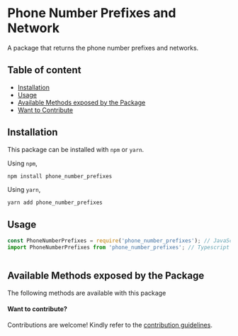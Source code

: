 # Phone Number Prefixes and Network

A package that returns the phone number prefixes and networks.

## Table of content

- [Installation](#installation)
- [Usage](#usage)
- [Available Methods exposed by the Package](#available-methods-exposed-by-the-package)
- [Want to Contribute](#want-to-contribute)

## Installation

This package can be installed with `npm` or `yarn`.

Using `npm`,

```
npm install phone_number_prefixes
```

Using `yarn`,

```bash
yarn add phone_number_prefixes
```

## Usage

```js
const PhoneNumberPrefixes = require('phone_number_prefixes'); // JavaScript
import PhoneNumberPrefixes from 'phone_number_prefixes'; // Typescript
```

```js

```

## Available Methods exposed by the Package

The following methods are available with this package

#### Want to contribute?

Contributions are welcome! Kindly refer to the [contribution guidelines](https://github.com/ridbay/Phone-Number-Network-prefixes/blob/main/CONTRIBUTING.md).
